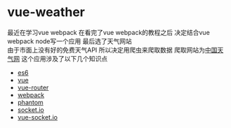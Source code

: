 # vue-weather
最近在学习vue webpack 在看完了vue webpack的教程之后 决定结合vue webpack node写一个应用 最后选了天气网站<br>
由于市面上没有好的免费天气API 所以决定用爬虫来爬取数据 爬取网站为[中国天气网](http://www.weather.com.cn/)
这个应用涉及了以下几个知识点
* [es6](http://es6.ruanyifeng.com/)
* [vue](https://cn.vuejs.org/v2/guide/)
* [vue-router](https://router.vuejs.org/zh-cn/)
* [webpack](https://doc.webpack-china.org/)
* [phantom](https://github.com/amir20/phantomjs-node)
* [socket.io](https://www.npmjs.com/package/socket.io)
* [vue-socket.io](https://github.com/MetinSeylan/Vue-Socket.io)
